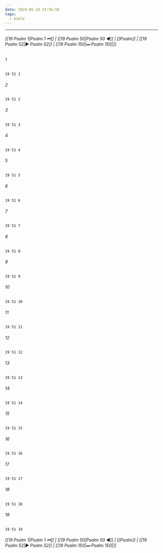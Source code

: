 ```yaml
---
date: 2024-05-28 13:56:58
tags:
  - bible
---
```

___

###### [[19 Psalm 1|Psalm 1 ⏮]] | [[19 Psalm 50|Psalm 50 ◀]] | [[Psalm]] | [[19 Psalm 52|▶ Psalm 52]] | [[19 Psalm 150|⏭ Psalm 150|]]

###### 1
``` verse
19 51 1 
```
###### 2
``` verse
19 51 2 
```
###### 3
``` verse
19 51 3 
```
###### 4
``` verse
19 51 4 
```
###### 5
``` verse
19 51 5 
```
###### 6
``` verse
19 51 6 
```
###### 7
``` verse
19 51 7 
```
###### 8
``` verse
19 51 8 
```
###### 9
``` verse
19 51 9 
```
###### 10
``` verse
19 51 10 
```
###### 11
``` verse
19 51 11 
```
###### 12
``` verse
19 51 12 
```
###### 13
``` verse
19 51 13 
```
###### 14
``` verse
19 51 14 
```
###### 15
``` verse
19 51 15 
```
###### 16
``` verse
19 51 16 
```
###### 17
``` verse
19 51 17 
```
###### 18
``` verse
19 51 18 
```
###### 19
``` verse
19 51 19 
```

###### [[19 Psalm 1|Psalm 1 ⏮]] | [[19 Psalm 50|Psalm 50 ◀]] | [[Psalm]] | [[19 Psalm 52|▶ Psalm 52]] | [[19 Psalm 150|⏭ Psalm 150|]]

